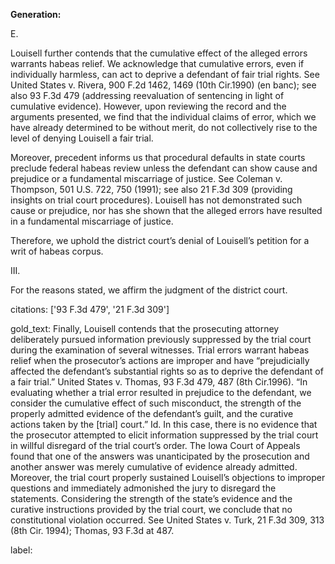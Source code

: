 **Generation:**

E.

Louisell further contends that the cumulative effect of the alleged errors warrants habeas relief. We acknowledge that cumulative errors, even if individually harmless, can act to deprive a defendant of fair trial rights. See United States v. Rivera, 900 F.2d 1462, 1469 (10th Cir.1990) (en banc); see also 93 F.3d 479 (addressing reevaluation of sentencing in light of cumulative evidence). However, upon reviewing the record and the arguments presented, we find that the individual claims of error, which we have already determined to be without merit, do not collectively rise to the level of denying Louisell a fair trial.

Moreover, precedent informs us that procedural defaults in state courts preclude federal habeas review unless the defendant can show cause and prejudice or a fundamental miscarriage of justice. See Coleman v. Thompson, 501 U.S. 722, 750 (1991); see also 21 F.3d 309 (providing insights on trial court procedures). Louisell has not demonstrated such cause or prejudice, nor has she shown that the alleged errors have resulted in a fundamental miscarriage of justice. 

Therefore, we uphold the district court’s denial of Louisell’s petition for a writ of habeas corpus.

III.

For the reasons stated, we affirm the judgment of the district court.

citations: ['93 F.3d 479', '21 F.3d 309']

gold_text: Finally, Louisell contends that the prosecuting attorney deliberately pursued information previously suppressed by the trial court during the examination of several witnesses. Trial errors warrant habeas relief when the prosecutor’s actions are improper and have “prejudicially affected the defendant’s substantial rights so as to deprive the defendant of a fair trial.” United States v. Thomas, 93 F.3d 479, 487 (8th Cir.1996). “In evaluating whether a trial error resulted in prejudice to the defendant, we consider the cumulative effect of such misconduct, the strength of the properly admitted evidence of the defendant’s guilt, and the curative actions taken by the [trial] court.” Id. In this case, there is no evidence that the prosecutor attempted to elicit information suppressed by the trial court in willful disregard of the trial court’s order. The Iowa Court of Appeals found that one of the answers was unanticipated by the prosecution and another answer was merely cumulative of evidence already admitted. Moreover, the trial court properly sustained Louisell’s objections to improper questions and immediately admonished the jury to disregard the statements. Considering the strength of the state’s evidence and the curative instructions provided by the trial court, we conclude that no constitutional violation occurred. See United States v. Turk, 21 F.3d 309, 313 (8th Cir. 1994); Thomas, 93 F.3d at 487.

label: 